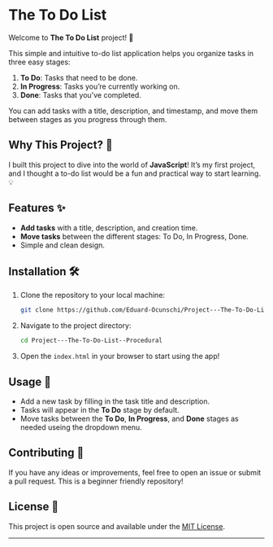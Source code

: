 
# The To Do List

Welcome to **The To Do List** project! 🎉

This simple and intuitive to-do list application helps you organize tasks in three easy stages:

1. **To Do**: Tasks that need to be done.
2. **In Progress**: Tasks you’re currently working on.
3. **Done**: Tasks that you've completed.

You can add tasks with a title, description, and timestamp, and move them between stages as you progress through them.

## Why This Project? 🤔

I built this project to dive into the world of **JavaScript**! It’s my first project, and I thought a to-do list would be a fun and practical way to start learning.💡

## Features ✨

- **Add tasks** with a title, description, and creation time.
- **Move tasks** between the different stages: To Do, In Progress, Done.
- Simple and clean design.

## Installation 🛠️

1. Clone the repository to your local machine:
   ```bash
   git clone https://github.com/Eduard-Ocunschi/Project---The-To-Do-List--Procedural-.git
   ```

2. Navigate to the project directory:
   ```bash
   cd Project---The-To-Do-List--Procedural
   ```

3. Open the `index.html` in your browser to start using the app!

## Usage 🚀

- Add a new task by filling in the task title and description.
- Tasks will appear in the **To Do** stage by default.
- Move tasks between the **To Do**, **In Progress**, and **Done** stages as needed useing the dropdown menu.

## Contributing 🙌

If you have any ideas or improvements, feel free to open an issue or submit a pull request. This is a beginner friendly repository!

## License 📄

This project is open source and available under the [MIT License](LICENSE).

---

